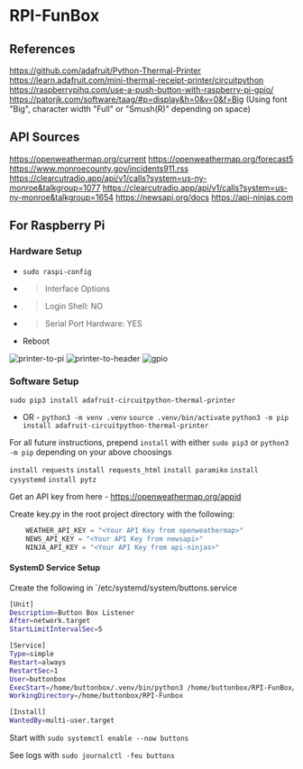 # RPI-FunBox

## References
https://github.com/adafruit/Python-Thermal-Printer
https://learn.adafruit.com/mini-thermal-receipt-printer/circuitpython
https://raspberrypihq.com/use-a-push-button-with-raspberry-pi-gpio/
https://patorjk.com/software/taag/#p=display&h=0&v=0&f=Big (Using font "Big", character width "Full" or "Smush(R)" depending on space)

## API Sources
https://openweathermap.org/current
https://openweathermap.org/forecast5
https://www.monroecounty.gov/incidents911.rss
https://clearcutradio.app/api/v1/calls?system=us-ny-monroe&talkgroup=1077
https://clearcutradio.app/api/v1/calls?system=us-ny-monroe&talkgroup=1654
https://newsapi.org/docs
https://api-ninjas.com

## For Raspberry Pi

### Hardware Setup
* `sudo raspi-config`
* > Interface Options
* > Login Shell: NO
* > Serial Port Hardware: YES
* Reboot

![printer-to-pi](https://github.com/aidan-lemay/RPI-FunBox/assets/34166033/3c49a892-93da-4817-ac5a-a91879448cd5)
![printer-to-header](https://github.com/aidan-lemay/RPI-FunBox/assets/34166033/d9d9eac8-ef65-47c9-9c2b-59289bc0cee5)
![gpio](https://github.com/aidan-lemay/RPI-FunBox/assets/34166033/0cbffadd-883f-4266-a181-dd581589301d)

### Software Setup
`sudo pip3 install adafruit-circuitpython-thermal-printer`
- OR -
`python3 -m venv .venv`
`source .venv/bin/activate`
`python3 -m pip install adafruit-circuitpython-thermal-printer`

For all future instructions, prepend `install` with either `sudo pip3` or `python3 -m pip` depending on your above choosings

`install requests`
`install requests_html`
`install paramiko`
`install cysystemd`
`install pytz`

Get an API key from here - https://openweathermap.org/appid

Create key.py in the root project directory with the following: 
```python
    WEATHER_API_KEY = "<Your API Key from openweathermap>"
    NEWS_API_KEY = "<Your API Key from newsapi>"
    NINJA_API_KEY = "<Your API Key from api-ninjas>"
```

#### SystemD Service Setup
Create the following in `/etc/systemd/system/buttons.service
```bash
[Unit]
Description=Button Box Listener
After=network.target
StartLimitIntervalSec=5

[Service]
Type=simple
Restart=always
RestartSec=1
User=buttonbox
ExecStart=/home/buttonbox/.venv/bin/python3 /home/buttonbox/RPI-FunBox/buttonPolling.py
WorkingDirectory=/home/buttonbox/RPI-Funbox

[Install]
WantedBy=multi-user.target
```

Start with `sudo systemctl enable --now buttons`

See logs with `sudo journalctl -feu buttons`
